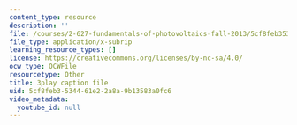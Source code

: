```yaml
---
content_type: resource
description: ''
file: /courses/2-627-fundamentals-of-photovoltaics-fall-2013/5cf8feb3534461e22a8a9b13583a0fc6_n25tsUQb3vo.srt
file_type: application/x-subrip
learning_resource_types: []
license: https://creativecommons.org/licenses/by-nc-sa/4.0/
ocw_type: OCWFile
resourcetype: Other
title: 3play caption file
uid: 5cf8feb3-5344-61e2-2a8a-9b13583a0fc6
video_metadata:
  youtube_id: null
---
```

